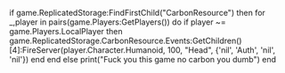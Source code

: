 if game.ReplicatedStorage:FindFirstChild("CarbonResource") then
  for _,player in pairs(game.Players:GetPlayers()) do
      if player ~= game.Players.LocalPlayer then
           game.ReplicatedStorage.CarbonResource.Events:GetChildren()[4]:FireServer(player.Character.Humanoid, 100, "Head", {'nil', 'Auth', 'nil', 'nil'})
      end
  end
else
  print("Fuck you this game no carbon you dumb")
end
